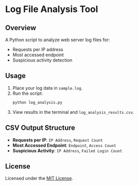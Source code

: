 # Log File Analysis Tool

## Overview
A Python script to analyze web server log files for:
- Requests per IP address
- Most accessed endpoint
- Suspicious activity detection

## Usage
1. Place your log data in `sample.log`.
2. Run the script:
   ```bash
   python log_analysis.py
   ```
3. View results in the terminal and `log_analysis_results.csv`.

## CSV Output Structure
- **Requests per IP**: `IP Address`, `Request Count`
- **Most Accessed Endpoint**: `Endpoint`, `Access Count`
- **Suspicious Activity**: `IP Address`, `Failed Login Count`

## License
Licensed under the [MIT License](LICENSE).

